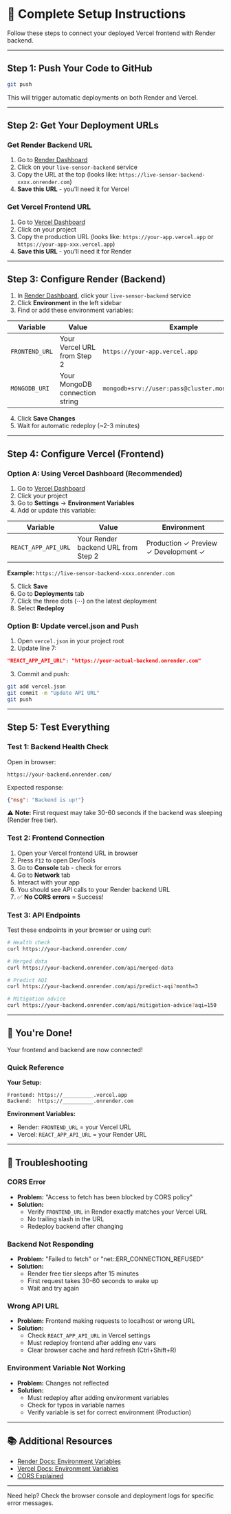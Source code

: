 # 🎯 Complete Setup Instructions

Follow these steps to connect your deployed Vercel frontend with Render backend.

---

## Step 1: Push Your Code to GitHub

```bash
git push
```

This will trigger automatic deployments on both Render and Vercel.

---

## Step 2: Get Your Deployment URLs

### Get Render Backend URL
1. Go to [Render Dashboard](https://dashboard.render.com/)
2. Click on your `live-sensor-backend` service
3. Copy the URL at the top (looks like: `https://live-sensor-backend-xxxx.onrender.com`)
4. **Save this URL** - you'll need it for Vercel

### Get Vercel Frontend URL
1. Go to [Vercel Dashboard](https://vercel.com/dashboard)
2. Click on your project
3. Copy the production URL (looks like: `https://your-app.vercel.app` or `https://your-app-xxx.vercel.app`)
4. **Save this URL** - you'll need it for Render

---

## Step 3: Configure Render (Backend)

1. In [Render Dashboard](https://dashboard.render.com/), click your `live-sensor-backend` service
2. Click **Environment** in the left sidebar
3. Find or add these environment variables:

| Variable | Value | Example |
|----------|-------|---------|
| `FRONTEND_URL` | Your Vercel URL from Step 2 | `https://your-app.vercel.app` |
| `MONGODB_URI` | Your MongoDB connection string | `mongodb+srv://user:pass@cluster.mongodb.net/db` |

4. Click **Save Changes**
5. Wait for automatic redeploy (~2-3 minutes)

---

## Step 4: Configure Vercel (Frontend)

### Option A: Using Vercel Dashboard (Recommended)

1. Go to [Vercel Dashboard](https://vercel.com/dashboard)
2. Click your project
3. Go to **Settings** → **Environment Variables**
4. Add or update this variable:

| Variable | Value | Environment |
|----------|-------|-------------|
| `REACT_APP_API_URL` | Your Render backend URL from Step 2 | Production ✓ Preview ✓ Development ✓ |

**Example:** `https://live-sensor-backend-xxxx.onrender.com`

5. Click **Save**
6. Go to **Deployments** tab
7. Click the three dots (⋯) on the latest deployment
8. Select **Redeploy**

### Option B: Update vercel.json and Push

1. Open `vercel.json` in your project root
2. Update line 7:
```json
"REACT_APP_API_URL": "https://your-actual-backend.onrender.com"
```
3. Commit and push:
```bash
git add vercel.json
git commit -m "Update API URL"
git push
```

---

## Step 5: Test Everything

### Test 1: Backend Health Check
Open in browser:
```
https://your-backend.onrender.com/
```

Expected response:
```json
{"msg": "Backend is up!"}
```

⚠️ **Note:** First request may take 30-60 seconds if the backend was sleeping (Render free tier).

### Test 2: Frontend Connection
1. Open your Vercel frontend URL in browser
2. Press `F12` to open DevTools
3. Go to **Console** tab - check for errors
4. Go to **Network** tab
5. Interact with your app
6. You should see API calls to your Render backend URL
7. ✅ **No CORS errors** = Success!

### Test 3: API Endpoints
Test these endpoints in your browser or using curl:

```bash
# Health check
curl https://your-backend.onrender.com/

# Merged data
curl https://your-backend.onrender.com/api/merged-data

# Predict AQI
curl https://your-backend.onrender.com/api/predict-aqi?month=3

# Mitigation advice
curl https://your-backend.onrender.com/api/mitigation-advice?aqi=150
```

---

## 🎉 You're Done!

Your frontend and backend are now connected!

### Quick Reference

**Your Setup:**
```
Frontend: https://__________.vercel.app
Backend:  https://__________.onrender.com
```

**Environment Variables:**
- Render: `FRONTEND_URL` = your Vercel URL
- Vercel: `REACT_APP_API_URL` = your Render URL

---

## 🔧 Troubleshooting

### CORS Error
- **Problem:** "Access to fetch has been blocked by CORS policy"
- **Solution:** 
  - Verify `FRONTEND_URL` in Render exactly matches your Vercel URL
  - No trailing slash in the URL
  - Redeploy backend after changing

### Backend Not Responding
- **Problem:** "Failed to fetch" or "net::ERR_CONNECTION_REFUSED"
- **Solution:**
  - Render free tier sleeps after 15 minutes
  - First request takes 30-60 seconds to wake up
  - Wait and try again

### Wrong API URL
- **Problem:** Frontend making requests to localhost or wrong URL
- **Solution:**
  - Check `REACT_APP_API_URL` in Vercel settings
  - Must redeploy frontend after adding env vars
  - Clear browser cache and hard refresh (Ctrl+Shift+R)

### Environment Variable Not Working
- **Problem:** Changes not reflected
- **Solution:**
  - Must redeploy after adding environment variables
  - Check for typos in variable names
  - Verify variable is set for correct environment (Production)

---

## 📚 Additional Resources

- [Render Docs: Environment Variables](https://render.com/docs/environment-variables)
- [Vercel Docs: Environment Variables](https://vercel.com/docs/concepts/projects/environment-variables)
- [CORS Explained](https://developer.mozilla.org/en-US/docs/Web/HTTP/CORS)

---

Need help? Check the browser console and deployment logs for specific error messages.

